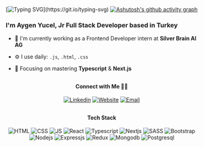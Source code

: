 


[![Typing SVG](https://readme-typing-svg.demolab.com?font=Fira+Code&weight=500&pause=1000&color=FF9019&vCenter=true&random=false&width=435&lines=Hello+there!)](https://git.io/typing-svg)
[![Ashutosh's github activity graph](https://github-readme-activity-graph.vercel.app/graph?username=aygenyucel&theme=high-contrast)](https://github.com/ashutosh00710/github-readme-activity-graph)


### I'm Aygen Yucel, Jr Full Stack Developer based in Turkey

- 🏢 I'm currently working as a Frontend Developer intern at <a href="https://silverbrain.ai/" target="_blank" style="text-decoration: none">**Silver Brain AI AG**</a> 

- ⚙️ I use daily: `.js`, `.html`, `.css`

- 🌱 Focusing on mastering **Typescript** & **Next.js**

<!-- - ⚡️ Fun fact:  -->

<!-- 👨‍💻 Current project  -->

##

<div display="flex" align="center">
  <h4>Connect with Me 🤝🏻 </h4>

  [![Linkedin](https://img.shields.io/badge/linkedin-000?style=for-the-badge&logo=linkedin&logoColor=default)](https://www.linkedin.com/in/aygenyucel/)
  [![Website](https://img.shields.io/badge/-website%20%E2%99%A5-000?style=for-the-badge&logo=&logoColor=white)](https://aygenyucel.netlify.app/)
  [![Email](https://img.shields.io/badge/-Email-000?style=for-the-badge&logo=gmail&logoColor=white)](mailto:aygenyucel@outlook.com)

</div>

##

<div align="center">
  <h4>Tech Stack</h4> 

  ![HTML](https://img.shields.io/badge/HTML5-20232A?style=for-the-badge&logo=html5&logoColor=default)
  ![CSS](https://img.shields.io/badge/CSS3-20232A?style=for-the-badge&logo=css3&logoColor=default)
  ![JS](https://img.shields.io/badge/JavaScript-20232A?style=for-the-badge&logo=javascript&logoColor=default)
  ![React](https://img.shields.io/badge/React-20232A?style=for-the-badge&logo=react&logoColor=61DAFB)
  ![Typescript](https://img.shields.io/badge/TypeScript-20232A?style=for-the-badge&logo=typescript&logoColor=default)
  ![Nextjs](https://img.shields.io/badge/next.js-20232A?style=for-the-badge&logo=next%20js&logoColor=default)
  ![SASS](https://img.shields.io/badge/Sass-20232A?style=for-the-badge&logo=sass&logoColor=default)
  ![Bootstrap](https://img.shields.io/badge/Bootstrap-20232A?style=for-the-badge&logo=Bootstrap&logoColor=default)
  ![Nodejs](https://img.shields.io/badge/node%20js-20232A?style=for-the-badge&logo=node.js&logoColor=default)
  ![Expressjs](https://img.shields.io/badge/express%20js-20232A?style=for-the-badge&logo=express&logoColor=default)
  ![Redux](https://img.shields.io/badge/redux-20232A?style=for-the-badge&logo=redux&logoColor=default)
  ![Mongodb](https://img.shields.io/badge/mongodb-20232A?style=for-the-badge&logo=mongodb&logoColor=default)
  ![Postgresql](https://img.shields.io/badge/postgresql-20232A?style=for-the-badge&logo=postgresql&logoColor=default)

</div>



